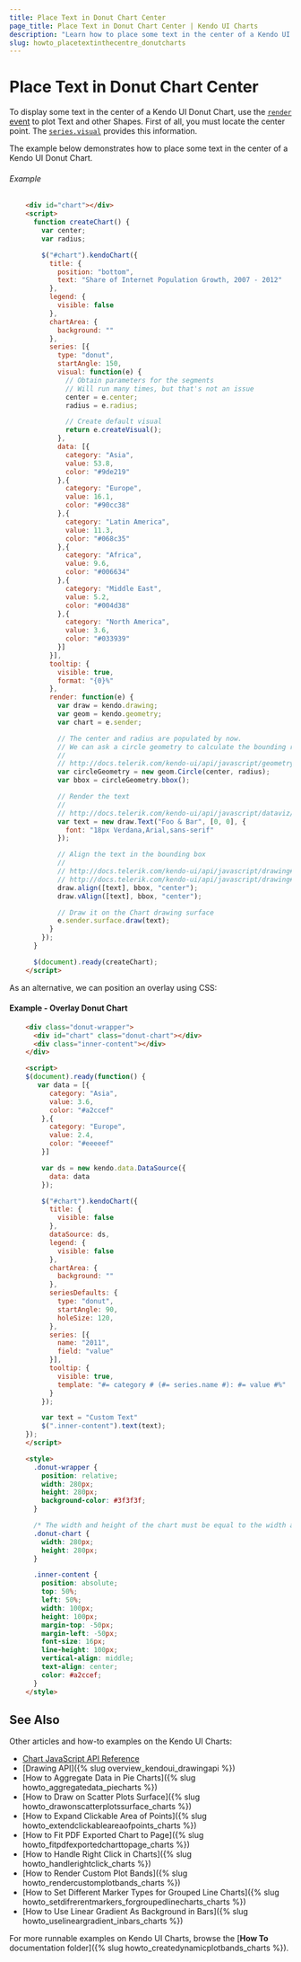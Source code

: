 ```yaml
---
title: Place Text in Donut Chart Center
page_title: Place Text in Donut Chart Center | Kendo UI Charts
description: "Learn how to place some text in the center of a Kendo UI Donut Chart."
slug: howto_placetextinthecentre_donutcharts
---
```


# Place Text in Donut Chart Center

To display some text in the center of a Kendo UI Donut Chart, use the [`render` event](/api/javascript/dataviz/ui/chart#events-render) to plot Text and other Shapes. First of all, you must locate the center point. The [`series.visual`](/api/javascript/dataviz/ui/chart#configuration-series.visual) provides this information.

The example below demonstrates how to place some text in the center of a Kendo UI Donut Chart.

###### Example

```html
    <div id="chart"></div>
    <script>
      function createChart() {
        var center;
        var radius;

        $("#chart").kendoChart({
          title: {
            position: "bottom",
            text: "Share of Internet Population Growth, 2007 - 2012"
          },
          legend: {
            visible: false
          },
          chartArea: {
            background: ""
          },
          series: [{
            type: "donut",
            startAngle: 150,
            visual: function(e) {
              // Obtain parameters for the segments
              // Will run many times, but that's not an issue
              center = e.center;
              radius = e.radius;

              // Create default visual
              return e.createVisual();
            },
            data: [{
              category: "Asia",
              value: 53.8,
              color: "#9de219"
            },{
              category: "Europe",
              value: 16.1,
              color: "#90cc38"
            },{
              category: "Latin America",
              value: 11.3,
              color: "#068c35"
            },{
              category: "Africa",
              value: 9.6,
              color: "#006634"
            },{
              category: "Middle East",
              value: 5.2,
              color: "#004d38"
            },{
              category: "North America",
              value: 3.6,
              color: "#033939"
            }]
          }],
          tooltip: {
            visible: true,
            format: "{0}%"
          },
          render: function(e) {
            var draw = kendo.drawing;
            var geom = kendo.geometry;
            var chart = e.sender;

            // The center and radius are populated by now.
            // We can ask a circle geometry to calculate the bounding rectangle for us.
            //
            // http://docs.telerik.com/kendo-ui/api/javascript/geometry/circle#methods-bbox
            var circleGeometry = new geom.Circle(center, radius);
            var bbox = circleGeometry.bbox();

            // Render the text
            //
            // http://docs.telerik.com/kendo-ui/api/javascript/dataviz/drawing/text
            var text = new draw.Text("Foo & Bar", [0, 0], {
              font: "18px Verdana,Arial,sans-serif"
            });

            // Align the text in the bounding box
            //
            // http://docs.telerik.com/kendo-ui/api/javascript/drawing#methods-align
            // http://docs.telerik.com/kendo-ui/api/javascript/drawing#methods-vAlign
            draw.align([text], bbox, "center");
            draw.vAlign([text], bbox, "center");

            // Draw it on the Chart drawing surface
            e.sender.surface.draw(text);
          }
        });
      }

      $(document).ready(createChart);
    </script>
```


As an alternative, we can position an overlay using CSS:

#### Example - Overlay Donut Chart

```html
    <div class="donut-wrapper">
      <div id="chart" class="donut-chart"></div>
      <div class="inner-content"></div>
    </div>

    <script>
    $(document).ready(function() {
       var data = [{
          category: "Asia",
          value: 3.6,
          color: "#a2ccef"
        },{
          category: "Europe",
          value: 2.4,
          color: "#eeeeef"
        }]

        var ds = new kendo.data.DataSource({
          data: data
        });

        $("#chart").kendoChart({
          title: {
            visible: false
          },
          dataSource: ds,
          legend: {
            visible: false
          },
          chartArea: {
            background: ""
          },
          seriesDefaults: {
            type: "donut",
            startAngle: 90,
            holeSize: 120,
          },
          series: [{
            name: "2011",
            field: "value"
          }],
          tooltip: {
            visible: true,
            template: "#= category # (#= series.name #): #= value #%"
          }
        });

        var text = "Custom Text"
        $(".inner-content").text(text);
    });
    </script>

    <style>
      .donut-wrapper {
        position: relative;
        width: 280px;
        height: 280px;
        background-color: #3f3f3f;
      }

      /* The width and height of the chart must be equal to the width and height of the .donut-wrapper in order to be horizontally and vertically centered  */
      .donut-chart {
        width: 280px;
        height: 280px;
      }

      .inner-content {
        position: absolute;
        top: 50%;
        left: 50%;
        width: 100px;
        height: 100px;
        margin-top: -50px;
        margin-left: -50px;
        font-size: 16px;
        line-height: 100px;
        vertical-align: middle;
        text-align: center;
        color: #a2ccef;
      }
    </style>
```

## See Also

Other articles and how-to examples on the Kendo UI Charts:

* [Chart JavaScript API Reference](/api/javascript/dataviz/ui/chart)
* [Drawing API]({% slug overview_kendoui_drawingapi %})
* [How to Aggregate Data in Pie Charts]({% slug howto_aggregatedata_piecharts %})
* [How to Draw on Scatter Plots Surface]({% slug howto_drawonscatterplotssurface_charts %})
* [How to Expand Clickable Area of Points]({% slug howto_extendclickableareaofpoints_charts %})
* [How to Fit PDF Exported Chart to Page]({% slug howto_fitpdfexportedcharttopage_charts %})
* [How to Handle Right Click in Charts]({% slug howto_handlerightclick_charts %})
* [How to Render Custom Plot Bands]({% slug howto_rendercustomplotbands_charts %})
* [How to Set Different Marker Types for Grouped Line Charts]({% slug howto_setdifrerentmarkers_forgroupedlinecharts_charts %})
* [How to Use Linear Gradient As Background in Bars]({% slug howto_uselineargradient_inbars_charts %})

For more runnable examples on Kendo UI Charts, browse the [**How To** documentation folder]({% slug howto_createdynamicplotbands_charts %}).

